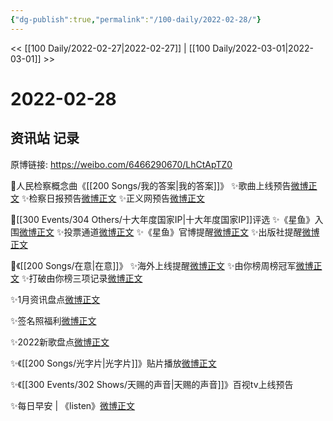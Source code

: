 ```yaml
---
{"dg-publish":true,"permalink":"/100-daily/2022-02-28/"}
---
```



<< [[100 Daily/2022-02-27\|2022-02-27]] | [[100 Daily/2022-03-01\|2022-03-01]] >>

# 2022-02-28

## 资讯站 记录

原博链接: https://weibo.com/6466290670/LhCtApTZ0

🌟人民检察概念曲《[[200 Songs/我的答案\|我的答案]]》
✨歌曲上线预告[微博正文](https://m.weibo.cn/6466290670/4741842803887438)
✨检察日报预告[微博正文](https://m.weibo.cn/6466290670/4741843830704394)
✨正义网预告[微博正文](https://m.weibo.cn/6466290670/4741846422522446)

🌟[[300 Events/304 Others/十大年度国家IP\|十大年度国家IP]]评选
✨《星鱼》入围[微博正文](https://m.weibo.cn/6466290670/4741970155803662)
✨投票通道[微博正文](https://m.weibo.cn/6466290670/4741980049380855)
✨《星鱼》官博提醒[微博正文](https://m.weibo.cn/6466290670/4741897552397907)
✨出版社提醒[微博正文](https://m.weibo.cn/6466290670/4741837845954898)

🌟《[[200 Songs/在意\|在意]]》
✨海外上线提醒[微博正文](https://m.weibo.cn/6466290670/4741814369648992)
✨由你榜周榜冠军[微博正文](https://m.weibo.cn/6466290670/4741893508303956)
✨打破由你榜三项记录[微博正文](https://m.weibo.cn/6466290670/4741912491201570)

✨1月资讯盘点[微博正文](https://m.weibo.cn/6466290670/4741907216073858)

✨签名照福利[微博正文](https://m.weibo.cn/6466290670/4741794363346251)

✨2022新歌盘点[微博正文](https://m.weibo.cn/6466290670/4741873177987119)

✨《[[200 Songs/光字片\|光字片]]》贴片播放[微博正文](https://m.weibo.cn/6466290670/4741991924238203)

✨《[[300 Events/302 Shows/天赐的声音\|天赐的声音]]》百视tv上线预告[](https://m.weibo.cn/6466290670/4741838454391817)

✨每日早安 | 《listen》[微博正文](https://m.weibo.cn/6466290670/4741765297079145)
